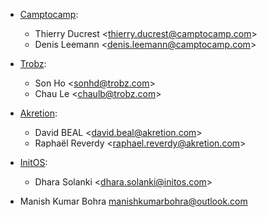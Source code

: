 - [Camptocamp](https://www.camptocamp.com):
  - Thierry Ducrest \<<thierry.ducrest@camptocamp.com>\>
  - Denis Leemann \<<denis.leemann@camptocamp.com>\>

- [Trobz](https://trobz.com):
  - Son Ho \<<sonhd@trobz.com>\>
  - Chau Le \<<chaulb@trobz.com>\>

- [Akretion](https://akretion.com):
  - David BEAL \<<david.beal@akretion.com>\>
  - Raphaël Reverdy \<<raphael.reverdy@akretion.com>\>

- [InitOS](https://www.initos.com):
  - Dhara Solanki \<<dhara.solanki@initos.com>\>

- Manish Kumar Bohra <manishkumarbohra@outlook.com>
